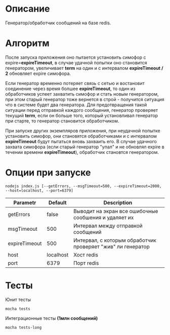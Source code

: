 # Описание
Генератор/обработчик сообщений на базе redis. 

# Алгоритм
После запуска приложения оно пытается установить симофор с expire=**expireTimeout**, в случае удачной попытки оно становится генератором, увеличивает **term** на один и с интервалом **expireTimeout / 2** обновляет expire симофора. 

Если генератор временно потеряет связь с сетью и востановит соединение через время болшее **expireTimeout**, то один из обработчиков успеет захватить симофор и стать новым генератором, при этом старый генератор тоже вернется в строй - получится ситуация что в системе будет два генератора. Для предотвращения такой ситуации перед отправкой каждого сообщения, генератор проверяет текущий **term**, если он больше того, который установливал генератор при старте, то генератор становится обработчиком.

При запуске других экземпляров приложения, при неудачной попытке установить симофор, они становятся обработчиками и с интервалом **expireTimeout** будут пытаться вновь захваить его. В случае удачного захвата симофора (если старый генератор "упал" и не обновлял expire в течении времени **expireTimeout**), обработчик становтся генератором.

# Опции при запуске
```
nodejs index.js [--getErrors, --msgTimeout=500, --expireTimeout=2000, --host=localhost, --port=6379]
```

|Parametr|Default|Description|
|---|---|---|
|getErrors|false|Выводит на экран все ошибочные сообшения и удаляет их|
|msgTimeout|500|Интервал между отправкой сообщений|
|expireTimeout|500|Интервал, с которым обработчик проверяет "жив" ли генератор|
|host|localhost|Хост redis|
|port|6379|Порт redis|

# Тесты
Юнит тесты
```
mocha tests
```

Интеграционные тесты **(1млн сообщений)**
```
mocha tests-long
```
